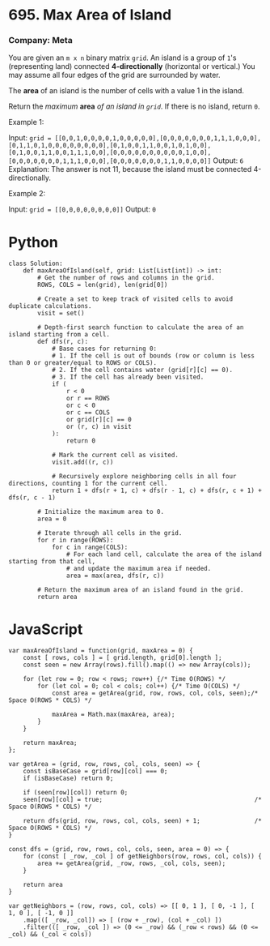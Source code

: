 # 695. Max Area of Island
### Company: Meta

You are given an `m x n` binary matrix `grid`. An island is a group of `1`'s (representing land) connected **4-directionally** (horizontal or vertical.) You may assume all four edges of the grid are surrounded by water.

The **area** of an island is the number of cells with a value 1 in the island.

Return the *maximum* **area** *of an island in `grid`*. If there is no island, return `0`.
 

Example 1:

Input: `grid = [[0,0,1,0,0,0,0,1,0,0,0,0,0],[0,0,0,0,0,0,0,1,1,1,0,0,0],[0,1,1,0,1,0,0,0,0,0,0,0,0],[0,1,0,0,1,1,0,0,1,0,1,0,0],[0,1,0,0,1,1,0,0,1,1,1,0,0],[0,0,0,0,0,0,0,0,0,0,1,0,0],[0,0,0,0,0,0,0,1,1,1,0,0,0],[0,0,0,0,0,0,0,1,1,0,0,0,0]]`
Output: `6`
Explanation: The answer is not 11, because the island must be connected 4-directionally.

Example 2:

Input: `grid = [[0,0,0,0,0,0,0,0]]`
Output: `0`

# Python 
```
class Solution:
    def maxAreaOfIsland(self, grid: List[List[int]) -> int:
        # Get the number of rows and columns in the grid.
        ROWS, COLS = len(grid), len(grid[0])
        
        # Create a set to keep track of visited cells to avoid duplicate calculations.
        visit = set()

        # Depth-first search function to calculate the area of an island starting from a cell.
        def dfs(r, c):
            # Base cases for returning 0:
            # 1. If the cell is out of bounds (row or column is less than 0 or greater/equal to ROWS or COLS).
            # 2. If the cell contains water (grid[r][c] == 0).
            # 3. If the cell has already been visited.
            if (
                r < 0
                or r == ROWS
                or c < 0
                or c == COLS
                or grid[r][c] == 0
                or (r, c) in visit
            ):
                return 0

            # Mark the current cell as visited.
            visit.add((r, c))

            # Recursively explore neighboring cells in all four directions, counting 1 for the current cell.
            return 1 + dfs(r + 1, c) + dfs(r - 1, c) + dfs(r, c + 1) + dfs(r, c - 1)

        # Initialize the maximum area to 0.
        area = 0

        # Iterate through all cells in the grid.
        for r in range(ROWS):
            for c in range(COLS):
                # For each land cell, calculate the area of the island starting from that cell,
                # and update the maximum area if needed.
                area = max(area, dfs(r, c))

        # Return the maximum area of an island found in the grid.
        return area
```

# JavaScript
```
var maxAreaOfIsland = function(grid, maxArea = 0) {
    const [ rows, cols ] = [ grid.length, grid[0].length ];
    const seen = new Array(rows).fill().map(() => new Array(cols));

    for (let row = 0; row < rows; row++) {/* Time O(ROWS) */
        for (let col = 0; col < cols; col++) {/* Time O(COLS) */
            const area = getArea(grid, row, rows, col, cols, seen);/* Space O(ROWS * COLS) */

            maxArea = Math.max(maxArea, area);
        }
    }

    return maxArea;
};

var getArea = (grid, row, rows, col, cols, seen) => {
    const isBaseCase = grid[row][col] === 0;
    if (isBaseCase) return 0;

    if (seen[row][col]) return 0;
    seen[row][col] = true;                                          /* Space O(ROWS * COLS) */

    return dfs(grid, row, rows, col, cols, seen) + 1;               /* Space O(ROWS * COLS) */
}

const dfs = (grid, row, rows, col, cols, seen, area = 0) => {
    for (const [ _row, _col ] of getNeighbors(row, rows, col, cols)) {
        area += getArea(grid, _row, rows, _col, cols, seen);
    }

    return area
} 

var getNeighbors = (row, rows, col, cols) => [[ 0, 1 ], [ 0, -1 ], [ 1, 0 ], [ -1, 0 ]]
    .map(([ _row, _col]) => [ (row + _row), (col + _col) ])
    .filter(([ _row, _col ]) => (0 <= _row) && (_row < rows) && (0 <= _col) && (_col < cols))
```